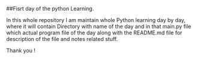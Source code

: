 ##Fisrt day of the python Learning. 

In this whole repository I am maintain whole Python learning day by day,
where it will contain Directory with name of the day and in that main.py file which actual program file of the day along with the README.md file for description of the file and notes related stuff.

Thank you !